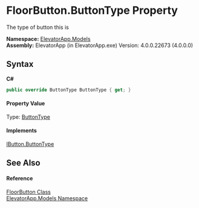 # FloorButton.ButtonType Property 
 

The type of button this is

**Namespace:**&nbsp;<a href="N_ElevatorApp_Models">ElevatorApp.Models</a><br />**Assembly:**&nbsp;ElevatorApp (in ElevatorApp.exe) Version: 4.0.0.22673 (4.0.0.0)

## Syntax

**C#**<br />
``` C#
public override ButtonType ButtonType { get; }
```


#### Property Value
Type: <a href="T_ElevatorApp_Models_Enums_ButtonType">ButtonType</a>

#### Implements
<a href="P_ElevatorApp_Models_Interfaces_IButton_ButtonType">IButton.ButtonType</a><br />

## See Also


#### Reference
<a href="T_ElevatorApp_Models_FloorButton">FloorButton Class</a><br /><a href="N_ElevatorApp_Models">ElevatorApp.Models Namespace</a><br />
